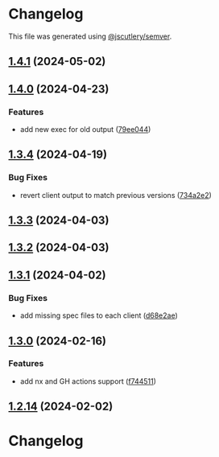 # Changelog

This file was generated using [@jscutlery/semver](https://github.com/jscutlery/semver).

## [1.4.1](https://github.com/RedHatInsights/javascript-clients/compare/@redhat-cloud-services/host-inventory-client-1.4.0...@redhat-cloud-services/host-inventory-client-1.4.1) (2024-05-02)

## [1.4.0](https://github.com/RedHatInsights/javascript-clients/compare/@redhat-cloud-services/host-inventory-client-1.3.4...@redhat-cloud-services/host-inventory-client-1.4.0) (2024-04-23)


### Features

* add new exec for old output ([79ee044](https://github.com/RedHatInsights/javascript-clients/commit/79ee044c77d216c71a5040405017a0a1d422cf90))

## [1.3.4](https://github.com/RedHatInsights/javascript-clients/compare/@redhat-cloud-services/host-inventory-client-1.3.3...@redhat-cloud-services/host-inventory-client-1.3.4) (2024-04-19)


### Bug Fixes

* revert client output to match previous versions ([734a2e2](https://github.com/RedHatInsights/javascript-clients/commit/734a2e22d1464892ca1fb3114b366435c90d1110))

## [1.3.3](https://github.com/RedHatInsights/javascript-clients/compare/@redhat-cloud-services/host-inventory-client-1.3.2...@redhat-cloud-services/host-inventory-client-1.3.3) (2024-04-03)

## [1.3.2](https://github.com/Hyperkid123/javascript-clients/compare/@redhat-cloud-services/host-inventory-client-1.3.1...@redhat-cloud-services/host-inventory-client-1.3.2) (2024-04-03)

## [1.3.1](https://github.com/RedHatInsights/javascript-clients/compare/@redhat-cloud-services/host-inventory-client-1.3.0...@redhat-cloud-services/host-inventory-client-1.3.1) (2024-04-02)


### Bug Fixes

* add missing spec files to each client ([d68e2ae](https://github.com/RedHatInsights/javascript-clients/commit/d68e2ae5d7d21f03cb60181c19ea12f18e9989b6))

## [1.3.0](https://github.com/RedHatInsights/javascript-clients/compare/@redhat-cloud-services/host-inventory-client-1.2.13...@redhat-cloud-services/host-inventory-client-1.3.0) (2024-02-16)


### Features

* add nx and GH actions support ([f744511](https://github.com/RedHatInsights/javascript-clients/commit/f744511308bf530dd53724792939e133c8d7cf22))

## [1.2.14](https://github.com/RedHatInsights/javascript-clients/compare/@redhat-cloud-services/host-inventory-client-1.2.13...@redhat-cloud-services/host-inventory-client-1.2.14) (2024-02-02)

# Changelog